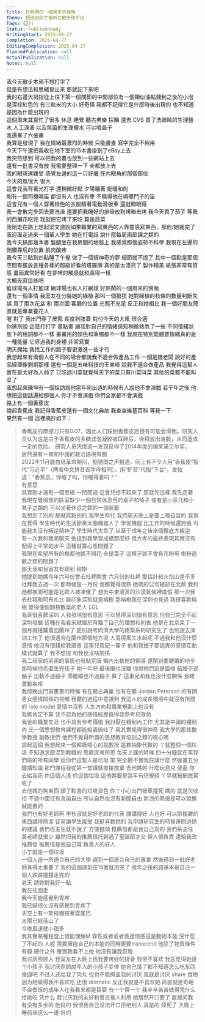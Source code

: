 ```yaml
---      
Title: 好熱鬧的一個周末的傍晚      
Theme: 把话说给宇宙听之散步随手记      
Tags: []()      
Status: PublishReady      
WritingStart: 2025-04-27      
Completion: 2025-04-27      
EditingCompletion: 2025-04-27      
PlannedPublication: null      
ActualPublication: null      
Notes: null      
---          
```

我今天散步本來不想打字了        
但是有想法和思緒冒出來 那就記下來吧          
我的右邊大拇指從上往下第一個關節的中間部位有一個類似油點濺到之後的小泡 是深棕紅色的 有三粒米的大小 好奇怪 我都不記得它是什麼時後出現的 也不知道是因為什麼出現的          
這個周末其實忙了很多 休息 睡覺 聽古典樂 採購 還去 CVS 買了洗眼睛的生理鹽水 人工淚液 以及無菌的生理鹽水 可以噴鼻子        
我還畫了六張畫        
我算是發現了 我在情緒最激烈的時候 只能畫畫 寫字完全不夠用        
今天下午還把我收在地下室的15本書掛到了eBay上去        
我突然想到 可以把我的畫也放到一些網站上去        
還有一批書沒有放 我需要整理一下 全都放上去          
我的眼睛還難受 感覺左邊的這一只好癢 在內眼角的那個部位          
今天的風很大 很大        
這會兒我背著光打字 還稍微好點 夕陽曬著 挺暖和的          
剛有一個司機鳴笛 都沒有人 也沒有車 不曉得他在鳴哪門子的笛          
這會兒有一個人穿著橙色的衣服騎著電動滑板車 還挺顯眼得           
我一會散完步回去要洗澡 還要把我醃好的排骨放到烤箱去烤 我今天買了茄子 等我的西蘭花吃完 我就把它烤了來吃 算是蔬菜           
我剛走在路上想起梁文道說如果職業的寫東西的人靠靈感寫東西，那他/她就完了          
我迎面走過來一個華人學生 她在打電話 說什麼每周兩節課之類的           
我今天搞那幾本書 盤腿坐在我房間的地毯上 我感覺那個姿勢不科學 我現在左邊的側腰靠后的位置 肌肉酸疼          
我今天三點到四點睡了午覺 做了一個很神奇的夢 細節就不提了 其中一個點是那個空間有擺放各種各樣的超級好看的塔羅牌 真的是太漂亮了 製作精美 紙張非常有質感 畫面異常好看 在夢裡的觸感就和真得一樣          
大概先寫這些吧          
籃球場有人打籃球 網球場也有人打網球 好熱鬧的一個周末的傍晚          
還有一個事情 我室友在分裝她的綠植 那叫一個狼狽 她對綠植的枝條的數量判斷失誤 買了兩次花盆 和 兩次圖 客廳的位置 光照不充足 反正和她相比 我一個好朋友簡直就是專業養花人           
喔 對了 我出門穿了皮靴 長度到膝蓋 對付今天的大風 很合適          
你還別說 這麼打打字 畫點畫 讓我對自己的情緒感知稍微熟悉了一些 不同情緒狀態下的用詞都不一樣 畫畫用的顏色和筆觸都不一樣 我現在特別能體會情緒真的是一種能量 它穿過我的身體 非常寫實          
明天開始 我找工作的路子要更激進一些才行           
我想起來有兩個人在不同的場合都說我不適合做產品工作 一個是錢老闆 說好的產品經理像劉炯那樣 還有一個是五味科技的王東峰 說我不適合做產品 我覺得這幫人實在是太好為人師了 只吃過川菜就覺得天下的菜只有川菜叫菜 其他的菜都不能叫菜了          
我想起來陳坤有一個採訪說他當年剛出道的時候有人說他不會演戲 若干年之後 他想把這個話還給那個人 你才不會演戲 你們全家都不會演戲           
路上有一個香蕉皮           
說起香蕉皮 我記得香蕉皮還有一個文化典故 我查查維基百科 等我一下        
果然有一個 這裡摘抄如下：          
> 香蕉皮的摩擦力只有0.07，因此人们踩到香蕉皮后很有可能会滑倒。研究人员认为这是由于香蕉皮的多糖滤泡凝胶被踩碎后，会释放出溶胶，从而造成一定的危险。 研究人员凭借这一发现获得了2014年度的搞笑诺贝尔奖。        
> 居然還有一條和中國的政治語境有關        
> 2022年11月底白纸革命期间，据德国之声报道，网上有不少人用“香蕉皮”指代“习近平”（两者中文拼音首字母相同），用“虾苔”代指“下台”，发帖道：“香蕉皮，你睡了吗，你睡得着吗？”        
> 有意思          
其實剛才還有一個思緒 一閃而過 這會兒想不起來了 那就先這樣 我先走著          
我現在覺得我的臥室缺少一個日常休息用的桌子和椅子 或者是小茶几和小凳子之類的 可以坐著休息之類的一個裝置          
我想到了別的 那就寫點別的 我學生時代 我們周天晚上是要上晚自習的 我現在覺得 學生時代的生活節奏太像機器人了 學習機器 比工作的時候還誇張 可能我太沒有叛逆精神了 學生時代太乖了 以至于成年之後來個徹底大叛逆          
有一次我和我弟聊天 他提到我學習成績那麼好 但大考的最終表現其實沒有配得上平常的水平 這種就算心態問題了          
我現在希望所有的樹都他媽不開花 全是葉子 這樣子就不會有花粉啊 樹粉過敏之類的問題了          
那天我和我室友有聊到 榕樹        
她提到她媽今年六月份會去杜拜開會 六月份的杜拜 那估計和火焰山差不多 杜拜我去過一次 那時候是一月份 我都覺得很熱 她媽的公司總部在北歐 我和她都推測可能是北歐人被凍傻了 想去中東滾燙的沙漠氣候裡度假 那一次我去杜拜和阿布扎比 最印象深刻就是榕樹 那榕樹我在深圳也見過 我很喜歡榕樹 覺得像個開枝散葉的老人 LOL           
我哥很喜歡深圳 人我發現很有意思 可以覺得深圳很有意思 但自己完全不起深圳發展 這種在我看來就屬於背離了自己的理想和初衷 他是在北京呆了一個月就捲鋪蓋回蘭州了 更別說考同濟大學的建築系的研究生了 也別說去深圳工作了 他很適合在蘭州那個地方混 人混得風生水起呢 不過我和他沒什麼感情 他沒有借錢給我讀書 這事兒我記一輩子 他和我嫂子那詭異的感情互動模式就算了 我不想提 和我也沒啥關係           
我二叔家的弟弟的事情也有點荒唐 婚內出軌他的領導 還鬧到要離婚的地步 那時候他老婆生完孩子 剛一年吧 最後婚也沒離 你說他們這是圖啥 結婚不過腦子 出軌不過腦子 鬧離婚也不過腦子 算了 這事兒和我也沒什麼關係 我瞎激動各啥          
我傍晚出門前畫畫的時候 有在聽古典樂 也有在聽 Jordan Peterson 的有關男女感情關係的視頻 我聽的過程中意識到 我這人的成長環境中就沒有所謂的 role model 愛情中沒有 人生方向和職業規劃上也沒有        
我媽肯定不算 我不認為她的感情經歷值得我參考和效仿        
我爸的職業生涯 也不具有參考價值 我討厭在體制內工作 尤其是中國的體制內 光一個思想教育課程都能給我搞吐了 我其實覺得很神奇 我大學的那些數學教授 副教授們 他們不覺得所謂的思想教育培訓之類的噁心嗎           
說起這個 我想起來一個超級噁心的副教授 是教抽象代數的 丫就整個一個垃圾 不知道怎麼混到教職的 簡直匪夷所思 每天上課的時候 四十分鐘就在罵我們班的所有同學 說你們這幫人是垃圾 笨 完全聽不懂我在講什麼 然後畫五分鐘講知識 那門課程我從第一堂課就直接放棄 去他媽的 什麼玩意兒 傻逼 你去給我死 你這個人渣 你這個垃圾 這他媽要是當年有短視頻 丫早就被網民罵死了        
去他媽的狗東西 讀了點書的垃圾貨色 你丫小心出門被車撞死 媽的 就是欠收拾 不過中國沒有言論自由 所以自然也沒有新聞自由 新浪的熱搜是可以說撤就能撤的          
我們也有好老師啊 李秋淑就是好老師的代表 課講得好 人也好 可以把複雜的東西講得簡潔 容易讓學生接受 我挺喜歡她的 我申請研究生的時候還問過她的建議 我們班主任就不說了 方便麵頭 推薦信都是我自己寫的 我們系主任 黃老師就很少 雖然把我的推薦信托到過了聖誕節才交 但人很負責 還給我改推薦信 推薦信是他自己寫 負責人的好人        
小丁就是一個垃圾          
一個人進一所適合自己的大學 選到一個適合自己的專業 然後遇到一批好老師真得太重要了 我的這個運氣在18歲就用完了 成年之後的路基本是自己一個人跌跌撞撞走完的           
老天 請妳對我好一點          
我在往回走           
我今天能感覺到胃疼          
我已經很久沒有感覺到胃疼了          
天空上有一架飛機拖著雲尾巴          
太陽已經落山了          
今晚風速就小很多          
我其實某種程度上很能理解M 靠性或者或者表達情感這是動物本能 沒什麼了不起的 人呢 需要擁抱自己的本能的同時更要transcend 他除了物質條件 有錢 硬件之外 確實我看不上他 他沒有讓我臣服           
我讨厌照顾人 我室友在大晚上找我要烤好的排骨 我很不喜欢 我总觉得她是个小孩子 我讨厌照顾成年人的小孩子变体 她自己饿了都不知道怎么吃东西 傻逼吧 不过人还给我了肉丸 但也不能掩盖我的讨厌 我就是讨厌   share 食物 因为她做得我不喜欢吃 还很 dramatic 反正我就是不喜欢她 简直就是奇葩 不会做饭的成年人在我看来都是巨婴 有一个算一个 我辛辛苦苦做得凭什么给她吃 凭什么 我讨厌我的友好和善良被人利用 她居然开口要了 直接问我 有没有多余的  他妈的 我恨我自己没法开口拒绝别人 真是的 烦死了 大晚上 睡前来这么一遭 妈的           
      